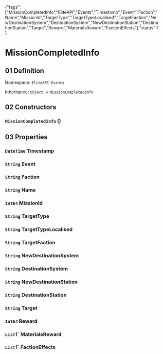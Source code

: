 {"tags":["MissionCompletedInfo","EliteAPI","Events","Timestamp","Event","Faction","Name","MissionId","TargetType","TargetTypeLocalised","TargetFaction","NewDestinationSystem","DestinationSystem","NewDestinationStation","DestinationStation","Target","Reward","MaterialsReward","FactionEffects"],"status":1}

# MissionCompletedInfo

## 01 Definition

Namespace: `EliteAPI.Events`

Inheritance: `Object` → `MissionCompletedInfo`

## 02 Constructors

### `MissionCompletedInfo` ()

## 03 Properties

### `DateTime` Timestamp

### `String` Event

### `String` Faction

### `String` Name

### `Int64` MissionId

### `String` TargetType

### `String` TargetTypeLocalised

### `String` TargetFaction

### `String` NewDestinationSystem

### `String` DestinationSystem

### `String` NewDestinationStation

### `String` DestinationStation

### `String` Target

### `Int64` Reward

### `List`1` MaterialsReward

### `List`1` FactionEffects

